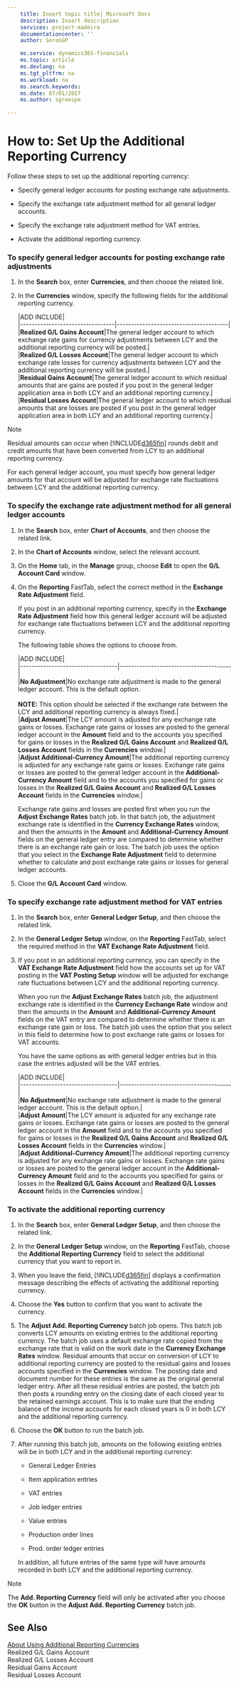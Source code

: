 ```yaml
---
    title: Insert topic title| Microsoft Docs
    description: Insert description
    services: project-madeira
    documentationcenter: ''
    author: SorenGP

    ms.service: dynamics365-financials
    ms.topic: article
    ms.devlang: na
    ms.tgt_pltfrm: na
    ms.workload: na
    ms.search.keywords:
    ms.date: 07/01/2017
    ms.author: sgroespe

---
```

# How to: Set Up the Additional Reporting Currency
Follow these steps to set up the additional reporting currency:  
  
-   Specify general ledger accounts for posting exchange rate adjustments.  
  
-   Specify the exchange rate adjustment method for all general ledger accounts.  
  
-   Specify the exchange rate adjustment method for VAT entries.  
  
-   Activate the additional reporting currency.  
  
### To specify general ledger accounts for posting exchange rate adjustments  
  
1.  In the **Search** box, enter **Currencies**, and then choose the related link.  
  
2.  In the **Currencies** window, specify the following fields for the additional reporting currency.  
  
    |ADD INCLUDE<!--[!INCLUDE[bp_tablefield](../../includes/bp_tabledescription_md.md)]-->|  
    |---------------------------------|---------------------------------------|  
    |**Realized G\/L Gains Account**|The general ledger account to which exchange rate gains for currency adjustments between LCY and the additional reporting currency will be posted.|  
    |**Realized G\/L Losses Account**|The general ledger account to which exchange rate losses for currency adjustments between LCY and the additional reporting currency will be posted.|  
    |**Residual Gains Account**|The general ledger account to which residual amounts that are gains are posted if you post in the general ledger application area in both LCY and an additional reporting currency.|  
    |**Residual Losses Account**|The general ledger account to which residual amounts that are losses are posted if you post in the general ledger application area in both LCY and an additional reporting currency.|  
  
> [!NOTE]  
>  Residual amounts can occur when [!INCLUDE[d365fin](../../includes/d365fin_md.md)] rounds debit and credit amounts that have been converted from LCY to an additional reporting currency.  
  
 For each general ledger account, you must specify how general ledger amounts for that account will be adjusted for exchange rate fluctuations between LCY and the additional reporting currency.  
  
### To specify the exchange rate adjustment method for all general ledger accounts  
  
1.  In the **Search** box, enter **Chart of Accounts**, and then choose the related link.  
  
2.  In the **Chart of Accounts** window, select the relevant account.  
  
3.  On the **Home** tab, in the **Manage** group, choose **Edit** to open the **G\/L Account Card** window.  
  
4.  On the **Reporting** FastTab, select the correct method in the **Exchange Rate Adjustment** field.  
  
     If you post in an additional reporting currency, specify in the **Exchange Rate Adjustment** field how this general ledger account will be adjusted for exchange rate fluctuations between LCY and the additional reporting currency.  
  
     The following table shows the options to choose from.  
  
    |ADD INCLUDE<!--[!INCLUDE[bp_tableoption](../../includes/bp_tabledescription_md.md)]-->|  
    |----------------------------------|---------------------------------------|  
    |**No Adjustment**|No exchange rate adjustment is made to the general ledger account. This is the default option.<br /><br /> **NOTE:** This option should be selected if the exchange rate between the LCY and additional reporting currency is always fixed.|  
    |**Adjust Amount**|The LCY amount is adjusted for any exchange rate gains or losses. Exchange rate gains or losses are posted to the general ledger account in the **Amount** field and to the accounts you specified for gains or losses in the **Realized G\/L Gains Account** and **Realized G\/L Losses Account** fields in the **Currencies** window.|  
    |**Adjust Additional-Currency Amount**|The additional reporting currency is adjusted for any exchange rate gains or losses. Exchange rate gains or losses are posted to the general ledger account in the **Additional-Currency Amount** field and to the accounts you specified for gains or losses in the **Realized G\/L Gains Account** and **Realized G\/L Losses Account** fields in the **Currencies** window.|  
  
     Exchange rate gains and losses are posted first when you run the **Adjust Exchange Rates** batch job. In that batch job, the adjustment exchange rate is identified in the **Currency Exchange Rates** window, and then the amounts in the **Amount** and **Additional-Currency Amount** fields on the general ledger entry are compared to determine whether there is an exchange rate gain or loss. The batch job uses the option that you select in the **Exchange Rate Adjustment** field to determine whether to calculate and post exchange rate gains or losses for general ledger accounts.  
  
5.  Close the **G\/L Account Card** window.  
  
### To specify exchange rate adjustment method for VAT entries  
  
1.  In the **Search** box, enter **General Ledger Setup**, and then choose the related link.  
  
2.  In the **General Ledger Setup** window, on the **Reporting** FastTab, select the required method in the **VAT Exchange Rate Adjustment** field.  
  
3.  If you post in an additional reporting currency, you can specify in the **VAT Exchange Rate Adjustment** field how the accounts set up for VAT posting in the **VAT Posting Setup** window will be adjusted for exchange rate fluctuations between LCY and the additional reporting currency.  
  
     When you run the **Adjust Exchange Rates** batch job, the adjustment exchange rate is identified in the **Currency Exchange Rate** window and then the amounts in the **Amount** and **Additional-Currency Amount** fields on the VAT entry are compared to determine whether there is an exchange rate gain or loss. The batch job uses the option that you select in this field to determine how to post exchange rate gains or losses for VAT accounts.  
  
     You have the same options as with general ledger entries but in this case the entries adjusted will be the VAT entries.  
  
    |ADD INCLUDE<!--[!INCLUDE[bp_tableoption](../../includes/bp_tabledescription_md.md)]-->|  
    |----------------------------------|---------------------------------------|  
    |**No Adjustment**|No exchange rate adjustment is made to the general ledger account. This is the default option.|  
    |**Adjust Amount**|The LCY amount is adjusted for any exchange rate gains or losses. Exchange rate gains or losses are posted to the general ledger account in the **Amount** field and to the accounts you specified for gains or losses in the **Realized G\/L Gains Account** and **Realized G\/L Losses Account** fields in the **Currencies** window.|  
    |**Adjust Additional-Currency Amount**|The additional reporting currency is adjusted for any exchange rate gains or losses. Exchange rate gains or losses are posted to the general ledger account in the **Additional-Currency Amount** field and to the accounts you specified for gains or losses in the **Realized G\/L Gains Account** and **Realized G\/L Losses Account** fields in the **Currencies** window.|  
  
### To activate the additional reporting currency  
  
1.  In the **Search** box, enter **General Ledger Setup**, and then choose the related link.  
  
2.  In the **General Ledger Setup** window, on the **Reporting** FastTab, choose the **Additional Reporting Currency** field to select the additional currency that you want to report in.  
  
3.  When you leave the field, [!INCLUDE[d365fin](../../includes/d365fin_md.md)] displays a confirmation message describing the effects of activating the additional reporting currency.  
  
4.  Choose the **Yes** button to confirm that you want to activate the currency.  
  
5.  The **Adjust Add. Reporting Currency** batch job opens. This batch job converts LCY amounts on existing entries to the additional reporting currency. The batch job uses a default exchange rate copied from the exchange rate that is valid on the work date in the **Currency Exchange Rates** window. Residual amounts that occur on conversion of LCY to additional reporting currency are posted to the residual gains and losses accounts specified in the **Currencies** window. The posting date and document number for these entries is the same as the original general ledger entry. After all these residual entries are posted, the batch job then posts a rounding entry on the closing date of each closed year to the retained earnings account. This is to make sure that the ending balance of the income accounts for each closed years is 0 in both LCY and the additional reporting currency.  
  
6.  Choose the **OK** button to run the batch job.  
  
7.  After running this batch job, amounts on the following existing entries will be in both LCY and in the additional reporting currency:  
  
    -   General Ledger Entries  
  
    -   Item application entries  
  
    -   VAT entries  
  
    -   Job ledger entries  
  
    -   Value entries  
  
    -   Production order lines  
  
    -   Prod. order ledger entries  
  
     In addition, all future entries of the same type will have amounts recorded in both LCY and the additional reporting currency.  
  
> [!NOTE]  
>  The **Add. Reporting Currency** field will only be activated after you choose the **OK** button in the **Adjust Add. Reporting Currency** batch job.  
  
## See Also  
 [About Using Additional Reporting Currencies](../about-using-additional-reporting-currencies.md)   
 Realized G\/L Gains Account   
 Realized G\/L Losses Account   
 Residual Gains Account   
 Residual Losses Account